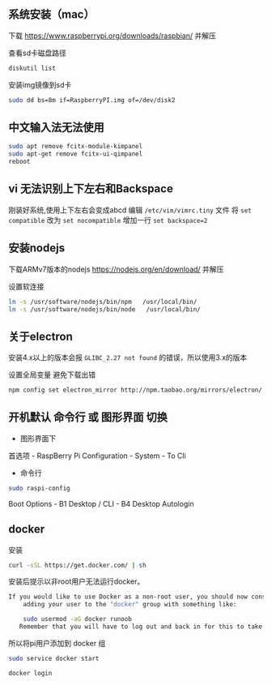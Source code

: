 ## 系统安装（mac）

下载 https://www.raspberrypi.org/downloads/raspbian/ 并解压

查看sd卡磁盘路径
```sh
diskutil list
```

安装img镜像到sd卡
```sh
sudo dd bs=8m if=RaspberryPI.img of=/dev/disk2
```

## 中文输入法无法使用
```sh
sudo apt remove fcitx-module-kimpanel
sudo apt-get remove fcitx-ui-qimpanel
reboot
```

## vi 无法识别上下左右和Backspace 
刚装好系统,使用上下左右会变成abcd
编辑 `/etc/vim/vimrc.tiny` 文件
将 `set compatible` 改为 `set nocompatible`
增加一行 `set backspace=2`



## 安装nodejs
下载ARMv7版本的nodejs https://nodejs.org/en/download/ 并解压

设置软连接
```sh
ln -s /usr/software/nodejs/bin/npm   /usr/local/bin/ 
ln -s /usr/software/nodejs/bin/node   /usr/local/bin/
```

## 关于electron
安装4.x以上的版本会报 `GLIBC_2.27 not found` 的错误，所以使用3.x的版本

设置全局变量 避免下载出错
```sh
npm config set electron_mirror http://npm.taobao.org/mirrors/electron/
```

## 开机默认 命令行 或 图形界面 切换

- 图形界面下

首选项 - RaspBerry Pi Configuration - System - To Cli

- 命令行
```sh
sudo raspi-config
```

Boot Options - B1 Desktop / CLI - B4 Desktop Autologin


## docker 
安装
```sh
curl -sSL https://get.docker.com/ | sh
```
安装后提示以非root用户无法运行docker。
```sh
If you would like to use Docker as a non-root user, you should now consider
    adding your user to the "docker" group with something like:

    sudo usermod -aG docker runoob
   Remember that you will have to log out and back in for this to take effect! 
```

所以将pi用户添加到 docker 组

```sh
sudo service docker start
```


```sh
docker login
```